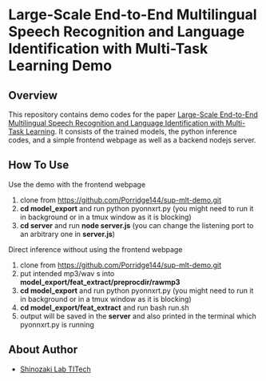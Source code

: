 Large-Scale End-to-End Multilingual Speech Recognition and Language Identification with Multi-Task Learning Demo
=====================================================



Overview
--------
This repository contains demo codes for the paper [Large-Scale End-to-End Multilingual Speech Recognition and Language Identification with Multi-Task Learning](http://www.interspeech2020.org/uploadfile/pdf/Mon-3-1-3.pdf). It consists of the trained models, the python inference codes, and a simple frontend webpage as well as a backend nodejs server.


How To Use
----------------------------------------
Use the demo with the frontend webpage
1. clone from https://github.com/Porridge144/sup-mlt-demo.git
2. __cd model_export__ and run python pyonnxrt.py (you might need to run it in background or in a tmux window as it is blocking)
3. __cd server__ and run __node server.js__ (you can change the listening port to an arbitrary one in __server.js__)


Direct inference without using the frontend webpage

1. clone from https://github.com/Porridge144/sup-mlt-demo.git
2. put intended mp3/wav s into __model_export/feat_extract/preprocdir/rawmp3__
3. __cd model_export__ and run python pyonnxrt.py (you might need to run it in background or in a tmux window as it is blocking)
4. __cd model_export/feat_extract__ and run bash run.sh
5. output will be saved in the __server__ and also printed in the terminal which pyonnxrt.py is running


About Author
-------------
- [Shinozaki Lab TITech](http://www.ts.ip.titech.ac.jp/)
